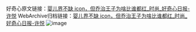 好奇心原文链接：[婴儿界不缺 icon，但乔治王子为啥比谁都红_时尚_好奇心日报-许悦](https://www.qdaily.com/articles/1580.html)
WebArchive归档链接：[婴儿界不缺 icon，但乔治王子为啥比谁都红_时尚_好奇心日报-许悦](http://web.archive.org/web/20170730010604/http://www.qdaily.com:80/articles/1580.html)
![image](http://ww3.sinaimg.cn/large/007d5XDply1g3v4f2i9wzj30u04lfhdt)